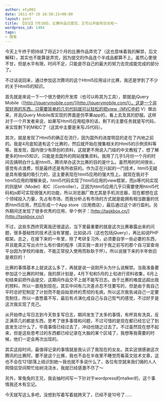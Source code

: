 ```yaml
---
author: ety001
date: 2011-07-10 16:58:21+00:00
layout: post
title: 【日记】7月10日，比赛作品已提交，又可以开始写日志啦～
wordpress_id: 1404
tags:
- 随笔
---
```


今天上午终于把持续了将近2个月的比赛作品弄完了（这也意味着我的解禁，后文解释），其实也不能算是弄完，因为提交的作品连个半成品都算不上。虽然心里很不甘，但是水平有限，时间不足，只能是尽自己的最大的努力去完成能完成的部分了。


不过话说回来，通过参加这次腾讯的这个Html5应用设计比赛，我还是学到了不少的关于Html5的知识。

首先就是来说一下一个很方便的开发库（也可以称其为工具），那就是jQuery Mobile（[http://jquerymobile.com/](http://jquerymobile.com/)）。这是一个非常好用的东西，只需要简单的几句代码就可以轻松的把view（MVC中的 V）做出来，并且jQuery Mobile库实现的界面是仿苹果app的，看上去及其的舒服。这样对于一个开发者来说，如果写Html5应用程序的话，剩下的主要任务就是写代码，来实现剩下的M和C了（这其中主要是来写JS代码）。


其次，就是发现了Html5的确正在流行，因为国外的进度明显的走在了内地之前的。我是4月底知道有这个比赛的，然后就开始在搜集相关的Html5的示例资料等等。我发现，国内很少有原创的资料，这就更不用说入门级的中文教程了，想了解更多的html5知识，只能是去国外的网站搜集资料。我用了几乎5月份一个月的时间去搞明白什么是html5，腾讯举办这次比赛的目的是什么。虽然用的时间很长，感觉有点浪费，但是最终还是有所收获的。作为正在兴起的一门技术，html5无疑是具有极强的吸引力的，这主要表现在html5应用的强大性上。就现在我对于html5应用的理解来说，html5代码实现了html5应用的view框架，而js等代码实现的则是M（Model）和C（Controller）。正因为html5应用几乎只需要使用html5代码和js即可实现很强大的功能，所以浏览器厂商尤其是手机浏览器，现在都想在这个领域投入力量，先占有市场，而我分析占有市场的方式就是能拥有相当数量的优质html5应用，然后形成一个App store（应用商店），最后通过这个进行盈利。另外期间还发现了很多优秀的应用，举个例子：[http://taskbox.cn/](http://taskbox.cn/)


不过，这些东西终究离我还很遥远，当下里最重要的就是这次比赛暴露出来的问题，很多基础性的技术还没有掌握，比如说JS（这也包括jQuery），再比如说PHP框架。总之，在接下来的一年里，除了考研复习外，必须要自学一些必要的东西，并且能真正写出点什么有价值的程序（其实我一直对于我之前写的那个自习室查询平台因为学校的缘故，不能正常投入使用而耿耿于怀）。所以说接下来的半年依旧是艰巨的！

比赛的事情基本上就说这么多了，再就是说一说刚开头为什么说解禁。当我准备要参加这个比赛的时候，我的原计划是，4月下旬和5月的上旬进行资料收集，6月上旬结束前把作品提交，这期间作品交不上就不能写日志。由于比赛的难度远超出我的预料，所以一直拖到现在。其实中间有几次差点忍不住要写的，但是由于我自己平时总好犯制定了计划而不能自始至终的贯彻的毛病，所以这次我告诫自己一定要克制住，所以一直憋着不写，最后有点演化成自己与自己怄气的感觉，不过好歹是这次我实现了克己。

从开始停止写日志到今天恢复写日志，期间发生了太多的事情，有杯具有洗具，反正满茶几的都是东西，思考了很多事情和问题，不过可惜的是现在都已经忘记了到底发生过什么了，毕竟事情已经过去了，冲动也随之过去了。不过虽然现在想不起来，但是这些思考过的东西都已经记录在大脑的某个区域了，我想等我需要的时候，他们一定会再次出现的。

其实这段时间，最值得记录的事情就是我认识了我现在的女友。其实这很感谢这次腾讯的比赛阿，要不是这个比赛，我也不会在半夜里不睡觉而看英文技术文章，这也不会在121部落上结识到她～我也就不多说什么了，各位有空就来我们倆的人人网情侣空间帮忙给树浇浇水，我就已经感激不尽了～

另外，笨兔兔的王兄，我会抽时间写一下针对于wordpress的ntalker的，这个事情我还木有忘记。


今天就写这么多吧，没想到写着写着就跨天了，已经不是10号了……

